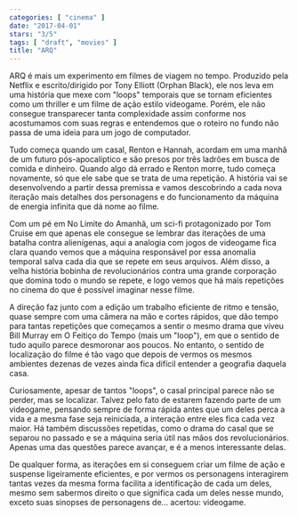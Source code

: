 ```yaml
---
categories: [ "cinema" ]
date: "2017-04-01"
stars: "3/5"
tags: [ "draft", "movies" ]
title: "ARQ"
---
```

ARQ é mais um experimento em filmes de viagem no tempo. Produzido pela
Netflix e escrito/dirigido por Tony Elliott (Orphan Black), ele nos leva
em uma história que mexe com "loops" temporais que se tornam eficientes
como um thriller e um filme de ação estilo videogame. Porém, ele não
consegue transparecer tanta complexidade assim conforme nos acostumamos
com suas regras e entendemos que o roteiro no fundo não passa de uma
ideia para um jogo de computador.

Tudo começa quando um casal, Renton e Hannah, acordam em uma manhã de
um futuro pós-apocalíptico e são presos por três ladrões em busca
de comida e dinheiro. Quando algo dá errado e Renton morre, tudo começa
novamente, só que ele sabe que se trata de uma repetição. A história
vai se desenvolvendo a partir dessa premissa e vamos descobrindo a cada
nova iteração mais detalhes dos personagens e do funcionamento da
máquina de energia infinita que dá nome ao filme.

Com um pé em No Limite do Amanhã, um sci-fi protagonizado por Tom
Cruise em que apenas ele consegue se lembrar das iterações de uma
batalha contra alienígenas, aqui a analogia com jogos de videogame
fica clara quando vemos que a máquina responsável por essa anomalia
temporal salva cada dia que se repete em seus arquivos. Além disso, a
velha história bobinha de revolucionários contra uma grande corporação
que domina todo o mundo se repete, e logo vemos que há mais repetições
no cinema do que é possível imaginar nesse filme.

A direção faz junto com a edição um trabalho eficiente de ritmo
e tensão, quase sempre com uma câmera na mão e cortes rápidos,
que dão tempo para tantas repetições que começamos a sentir o mesmo
drama que viveu Bill Murray em O Feitiço do Tempo (mais um "loop"), em
que o sentido de tudo aquilo parece desmoronar aos poucos. No entanto,
o sentido de localização do filme é tão vago que depois de vermos
os mesmos ambientes dezenas de vezes ainda fica difícil entender a
geografia daquela casa.

Curiosamente, apesar de tantos "loops", o casal principal parece não
se perder, mas se localizar. Talvez pelo fato de estarem fazendo parte
de um videogame, pensando sempre de forma rápida antes que um deles
perca a vida e a mesma fase seja reiniciada, a interação entre eles
fica cada vez maior. Há também discussões repetidas, como o drama do
casal que se separou no passado e se a máquina seria útil nas mãos
dos revolucionários. Apenas uma das questões parece avançar, e é a
menos interessante delas.

De qualquer forma, as iterações em si conseguem criar um filme de
ação e suspense ligeiramente eficientes, e por vermos os personagens
interagirem tantas vezes da mesma forma facilita a identificação de cada
um deles, mesmo sem sabermos direito o que significa cada um deles nesse
mundo, exceto suas sinopses de personagens de... acertou: videogame.

